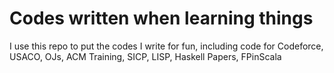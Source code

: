 # Codes written when learning things
I use this repo to put the codes I write for fun, including code for Codeforce, USACO, OJs, ACM Training, SICP, LISP, Haskell Papers, FPinScala
